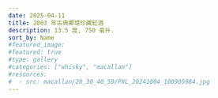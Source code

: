 ```yaml
---
date: 2025-04-11
title: 2003 年古典鄉堤珍藏紅酒
description: 13.5 度, 750 毫升.
sort_by: Name
#featured_image: 
#featured: true
#type: gallery
#categories: ["whisky", "macallan"]
#resources:
#  - src: macallan/20_30_40_50/PXL_20241004_100905984.jpg
---
```

